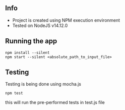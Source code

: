 ## Info
* Project is created using NPM execution environment
* Tested on NodeJS v14.12.0

## Running the app
```
npm install --silent
npm start --silent <absolute_path_to_input_file>
```

## Testing
Testing is being done using mocha.js
```
npm test
```
this will run the pre-performed tests in test.js file